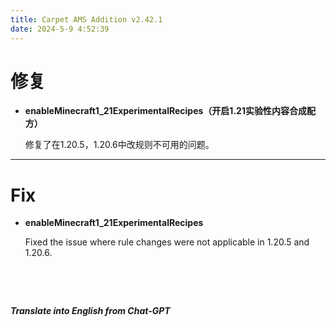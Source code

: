 ```yaml
---
title: Carpet AMS Addition v2.42.1
date: 2024-5-9 4:52:39
---
```


# 修复

- **enableMinecraft1_21ExperimentalRecipes（开启1.21实验性内容合成配方）**

  修复了在1.20.5，1.20.6中改规则不可用的问题。
  
  


---



# Fix

- **enableMinecraft1_21ExperimentalRecipes**

  Fixed the issue where rule changes were not applicable in 1.20.5 and 1.20.6.

&emsp;

&emsp;

***Translate into English from Chat-GPT***


